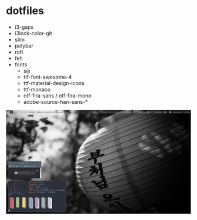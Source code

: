 # dotfiles

* i3-gaps
* i3lock-color-git
* slim
* polybar
* rofi
* feh
* fonts
  - siji
  - ttf-font-awesome-4
  - ttf-material-design-icons
  - ttf-monaco
  - otf-fira-sans / otf-fira-mono
  - adobe-source-han-sans-*

![alt text](https://raw.githubusercontent.com/HanGhoul/dotfiles/master/2018-09-06-215004_1920x1080_scrot.png "scrot")
